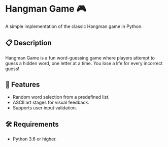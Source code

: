 # Hangman Game 🎮

A simple implementation of the classic Hangman game in Python.

## 📋 Description
Hangman Game is a fun word-guessing game where players attempt to guess a hidden word, one letter at a time. You lose a life for every incorrect guess!

## 🌟 Features
- Random word selection from a predefined list.
- ASCII art stages for visual feedback.
- Supports user input validation.

## 🛠 Requirements
- Python 3.6 or higher.
